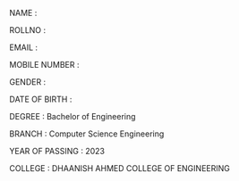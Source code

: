 NAME : 

ROLLNO : 

EMAIL : 

MOBILE NUMBER : 

GENDER : 

DATE OF BIRTH : 

DEGREE : Bachelor of Engineering

BRANCH : Computer Science Engineering

YEAR OF PASSING : 2023

COLLEGE : DHAANISH AHMED COLLEGE OF ENGINEERING
